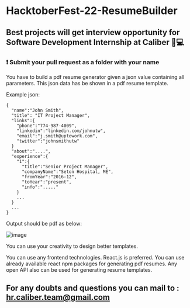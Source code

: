 # HacktoberFest-22-ResumeBuilder

## Best projects will get interview opportunity for Software Development Internship at Caliber 🚀💻

### ❗ Submit your pull request as a folder with your name

You have to build a pdf resume generator given a json value containing all parameters. This json data has be shown in a pdf resume template.

Example json:
```
{
  "name":"John Smith",
  "title": "IT Project Manager",
  "links":{
    "phone":"774-987-4009",
    "linkedin":"linkedin.com/johnutw",
    "email":"j.smith@uptowork.com",
    "twitter":"johnsmithutw"
  }
  "about":"....",
  "experience":{
    "1":{
      "title":"Senior Project Manager",
      "companyName":"Seton Hospital, ME",
      "fromYear":"2016-12",
      "toYear":"present",
      "info":"....."
    }
    ...
  }
  ...
}
``` 
Output should be pdf as below:

![image](https://user-images.githubusercontent.com/58468910/193407452-7828589c-9b19-4891-ba88-58b7136e636f.png)

You can use your creativity to design better templates.

You can use any frontend technologies. React.js is preferred.
You can use already available react npm packages for generating pdf resumes. Any open API also can be used for generating resume templates.

## For any doubts and questions you can mail to : hr.caliber.team@gmail.com
